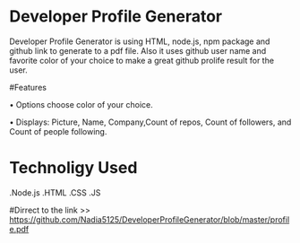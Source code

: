 # Developer Profile Generator
Developer Profile Generator is using HTML, node.js, npm package and github link to  generate to a pdf file. Also it uses github user name and favorite color of your choice to make a great github prolife result for the user.



#Features

•	Options choose color of your choice.

•	Displays: Picture, Name, Company,Count of repos, Count of followers, and Count of people following.




# Technoligy Used
.Node.js
.HTML
.CSS
.JS 


#Dirrect to the link >> https://github.com/Nadia5125/DeveloperProfileGenerator/blob/master/profile.pdf
